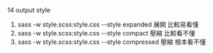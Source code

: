 14 output style

1. sass -w style.scss:style.css --style expanded     展開 比較易看懂
2. sass -w style.scss:style.css --style compact      壓縮 比較看不懂
2. sass -w style.scss:style.css --style compressed   壓縮 根本看不懂
